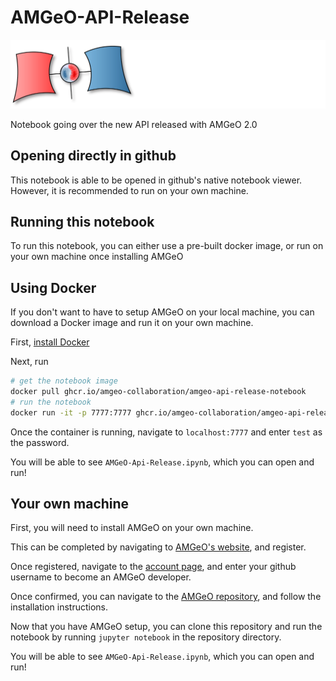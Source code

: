 # AMGeO-API-Release

![AMGeO Logo](./static/AMGeOLogo.svg)

Notebook going over the new API released with AMGeO 2.0

## Opening directly in github

This notebook is able to be opened in github's native notebook viewer. However, it is recommended to run on your own machine.

## Running this notebook

To run this notebook, you can either use a pre-built docker image, or run on your own machine once installing AMGeO

## Using Docker

If you don't want to have to setup AMGeO on your local machine, you can download a Docker image and run it on your own machine.

First, [install Docker](https://docs.docker.com/engine/install/)

Next, run 
```sh
# get the notebook image
docker pull ghcr.io/amgeo-collaboration/amgeo-api-release-notebook
# run the notebook
docker run -it -p 7777:7777 ghcr.io/amgeo-collaboration/amgeo-api-release-notebook
```

Once the container is running, navigate to ```localhost:7777``` and enter ```test``` as the password. 

You will be able to see ```AMGeO-Api-Release.ipynb```, which you can open and run!

## Your own machine

First, you will need to install AMGeO on your own machine. 

This can be completed by navigating to [AMGeO's website](https://amgeo.colorado.edu/), and register.

Once registered, navigate to the [account page](https://amgeo.colorado.edu/protected/account), and enter your github username to become an AMGeO developer. 

Once confirmed, you can navigate to the [AMGeO repository](https://github.com/AMGeO-Collaboration/AMGeO), and follow the installation instructions.

Now that you have AMGeO setup, you can clone this repository and run the notebook by running ```jupyter notebook``` in the repository directory.

You will be able to see ```AMGeO-Api-Release.ipynb```, which you can open and run!